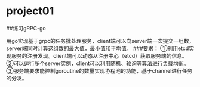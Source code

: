 # project01

##练习gRPC-go

用go实现基于grpc的任务批处理服务，client端可以向server端一次提交一组数，server端同时计算这组数的最大值，最小值和平均值。
###要求：
①利用etcd实现服务的注册发现。client端可以动态从注册中心（etcd）获取服务端的信息。
②可以运行多个server实例，client可以利用随机、轮询等算法进行负载均衡。
③服务端要求能控制goroutine的数量实现协程池的功能，基于channel进行任务的分发。
